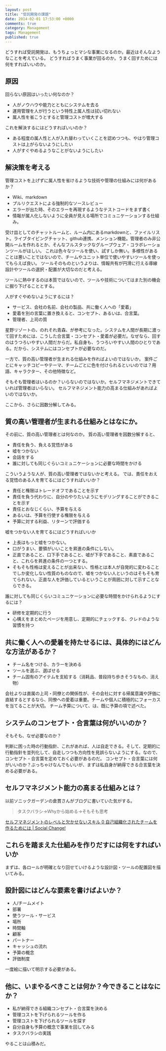 ```yaml
---
layout: post
title: "受託開発の課題"
date: 2014-02-01 17:53:00 +0000
comments: true
category: Management
tags: Management
published: true
---
```


どうすれば受託開発は、もうちょっとマシな事業になるのか。最近はそんなようなことを考えている。
どうすればうまく事業が回るのか。うまく回すためには何をすればいいのか。

## 原因

回らない原因はいったい何なのか？

- 人がノウハウや能力とともにシステムを去る
- 運用管理を人が行うという特性上属人性は拭い切れない
- 属人性を省こうとすると管理コストが増大する

これを解決するにはどうすればいいのか？

- ある程度の属人性と人が入れ替わっていくことを認めつつも、やはり管理コストは上がらないようにしたい
- 人がすぐやめるようなことがないようにしたい

## 解決策を考える

管理コストを上げずに属人性を省けるような技術や管理の仕組みには何があるか？

- Wiki、markdown
- プルリクエストによる強制的なソースレビュー
- エラーが出た時、そのエラーを再現するようなテストコードをまず書く
- 情報が属人化しないように全員が見える場所でコミュニケーションする仕組み。

受け皿としてのチャットルームと、ルーム内にあるmarkdownと、ファイルリスト。ライブタイピングチャット、github連携、メンション機能。管理者のみ非公開ルームを作れるとか、そんなフルスタックなグループウェア・コラボレーションツールがほしい。
これは色々なツールを使い、試すしか無い。多様性があることは悪いことではないので、チームやユニット単位で使いやすいツールを使ってもらえば良い。
ツールそのものというよりは、情報共有が円滑に行える導線設計やツールの選択・配置が大切なのだと考える。

ツールに熱中するのは本質ではないので、ツールや技術についてはまた別の機会に掘り下げることとする。

人がすぐやめないようにするには？

- サービス、会社の名前、会社の製品、共に働く人への「愛着」
- 愛着を別の言葉に置き換えると、コンセプト、あるいは、合言葉。
- 管理者、上司の質

星野リゾートの、のれそれ青森、が参考になった。システムを人間が長期に渡って回すためには、こうした合言葉・コンセプト・愛着が必要だ。なぜなら、回すのはうつろいやすい人間だからだ。私自身も、うつろいやすい人間のひとりである。だから、システムにはコンセプトが必要なのだ。

一方で、質の高い管理者が生まれる仕組みを作ればよいのではないか。
案件ごとにキャッチコピーやテーマ、チームごとに色を付けられるといいのでは？用語、キャラクター、その他特徴など。

そもそも管理者はいるのか？いらないのではないか。セルフマネジメントできていれば管理者はいらない。
セルフマネジメント能力の高まる仕組みがあればよいのではないか。

ここから、さらに因数分解してみる。

## 質の高い管理者が生まれる仕組みとはなにか。

その前に、質の高い管理者とは何なのか。
質の高い管理者を因数分解すると、

- 責任を負う、負える覚悟がある
- 嘘をつかない
- 会話をする
- 誰に対しても同じぐらいコミュニケーションに必要な時間をかける

こういうような人が、質の高い管理者ではないかと考える。
では、責任をおえる覚悟のある人を育てるにはどうすればいいか？

- 責任と権限はトレードオフであることを示す
- 責任を負う代わりに、自分のやりたいようにモデリングすることができることを示す
- 責任とおなじくらい、予算を与える
- あるいは、予算を行使する権限を与える
- 予算に対する利益、リターンで評価する

嘘をつかない人を育てるにはどうすればいいか

- 上長はもっと嘘をつかない。
- 口がうまい、要領がいいことを昇進の条件にしない。
- 正直であること、口下手であること、嘘が下手であること、素直であること、これらを昇進の条件の一つとする。
- そもそも性格は変えることが出来ない、性格とは本人が自発的に変わることでしか変化しない性質のものなので、嘘をつかない人というのはそもそも育てられない。正直な人を評価しているということが周囲に対して示すことならできる。

誰に対しても同じくらいコミュニケーションに必要な時間をかけられるようにするには？

- 研修を定期的に行う
- 心構えをまとめたページを用意し、定期的にチェックする、クレドのような習慣を持つ

## 共に働く人への愛着を持たせるには、具体的にはどんな方法があるか？

- チーム名をつける、カラーを決める
- ツールを選ぶ、選ばせる
- チーム固有のアイテムを支給する（消耗品、普段持ち歩きそうなもの、消え物）

会社よりは直属の上司・同僚との関係性が、その会社に対する帰属意識や評価に直結するとするなら、同僚への愛着は重要。チームや個人に積極的にフォーカスを当てることが大切。
チーム予算について、は、既に予算の項で述べた。

## システムのコンセプト・合言葉は何がいいのか？

そもそも、なぜ必要なのか？

判断に困った時の行動指針、これがあれば、人は自走できる。そして、定期的に行動指針を並列化して、自走しつつも方向性を見誤らないようにする。なので、コンセプト・合言葉を定めておく必要があるのだ。
コンセプト・合言葉には何がいいのか？ぶっちゃけなんでもいいが、まずは私自身が納得できる合言葉を決める必要がある。

## セルフマネジメント能力の高まる仕組みとは？

以前ソニックガーデンの倉貫さんがブログに書いていた気がする。

> タスクバラシ→Whyから始める→そもそも思考

[セルフマネジメントのレベルと欠かせないスキル 0 自己組織化されたチームを作るためには | Social Change!](http://kuranuki.sonicgarden.jp/2013/04/post-128.html)

## これらを踏まえた仕組みを作りだすには何をすればいいか

まずは、各ロールが明確となり回せていけるような設計図・ツールの配置図を描いてみる。

## 設計図にはどんな要素を書けばよいか？

- 人/チームメイト
- 部署
- 使うツール・サービス
- 場所
- 時間軸
- 顧客
- パートナー
- キャッシュの流れ
- 予算の概念
- 評価制度

一度絵に描いて明示する必要がある。

## 他に、いまやるべきことは何か？今できることはなにか？

- 私が納得できる組織コンセプト・合言葉を決める
- 管理コストを下げられるツールを作る
- 管理コストを下げられるツールを探す
- 自分自身も予算の概念で事業を回してみる
- タスクバラシの実践

やることは山積みだ。
